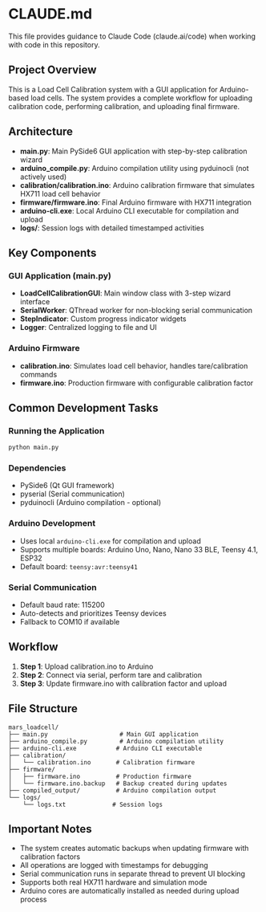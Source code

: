 # CLAUDE.md

This file provides guidance to Claude Code (claude.ai/code) when working with code in this repository.

## Project Overview

This is a Load Cell Calibration system with a GUI application for Arduino-based load cells. The system provides a complete workflow for uploading calibration code, performing calibration, and uploading final firmware.

## Architecture

- **main.py**: Main PySide6 GUI application with step-by-step calibration wizard
- **arduino_compile.py**: Arduino compilation utility using pyduinocli (not actively used)
- **calibration/calibration.ino**: Arduino calibration firmware that simulates HX711 load cell behavior
- **firmware/firmware.ino**: Final Arduino firmware with HX711 integration
- **arduino-cli.exe**: Local Arduino CLI executable for compilation and upload
- **logs/**: Session logs with detailed timestamped activities

## Key Components

### GUI Application (main.py)
- **LoadCellCalibrationGUI**: Main window class with 3-step wizard interface
- **SerialWorker**: QThread worker for non-blocking serial communication  
- **StepIndicator**: Custom progress indicator widgets
- **Logger**: Centralized logging to file and UI

### Arduino Firmware
- **calibration.ino**: Simulates load cell behavior, handles tare/calibration commands
- **firmware.ino**: Production firmware with configurable calibration factor

## Common Development Tasks

### Running the Application
```bash
python main.py
```

### Dependencies
- PySide6 (Qt GUI framework)
- pyserial (Serial communication)
- pyduinocli (Arduino compilation - optional)

### Arduino Development
- Uses local `arduino-cli.exe` for compilation and upload
- Supports multiple boards: Arduino Uno, Nano, Nano 33 BLE, Teensy 4.1, ESP32
- Default board: `teensy:avr:teensy41`

### Serial Communication
- Default baud rate: 115200
- Auto-detects and prioritizes Teensy devices
- Fallback to COM10 if available

## Workflow

1. **Step 1**: Upload calibration.ino to Arduino
2. **Step 2**: Connect via serial, perform tare and calibration 
3. **Step 3**: Update firmware.ino with calibration factor and upload

## File Structure

```
mars_loadcell/
├── main.py                    # Main GUI application
├── arduino_compile.py         # Arduino compilation utility
├── arduino-cli.exe           # Arduino CLI executable
├── calibration/
│   └── calibration.ino       # Calibration firmware
├── firmware/
│   ├── firmware.ino          # Production firmware
│   └── firmware.ino.backup   # Backup created during updates
├── compiled_output/          # Arduino compilation output
└── logs/
    └── logs.txt             # Session logs
```

## Important Notes

- The system creates automatic backups when updating firmware with calibration factors
- All operations are logged with timestamps for debugging
- Serial communication runs in separate thread to prevent UI blocking  
- Supports both real HX711 hardware and simulation mode
- Arduino cores are automatically installed as needed during upload process